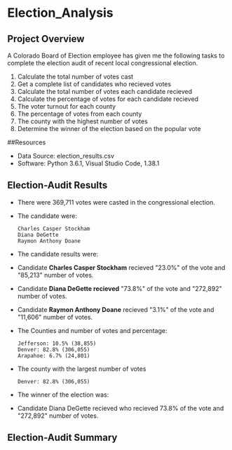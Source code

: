 # Election_Analysis

## Project Overview

A Colorado Board of Election employee has given me the following tasks to complete the election audit of recent local congressional election.

  1. Calculate the total number of votes cast
  2. Get a complete list of candidates who recieved votes
  3. Calculate the total number of votes each candidate recieved 
  3. Calculate the percentage of votes for each candidate recieved
  4. The voter turnout for each county 
  5. The percentage of votes from each county 
  6. The county with the highest number of votes
  7. Determine the winner of the election based on the popular vote

##Resources
- Data Source: election_results.csv
- Software: Python 3.6.1, Visual Studio Code, 1.38.1

## Election-Audit Results

- There were 369,711 votes were casted in the congressional election.

- The candidate were:	
    ```
    Charles Casper Stockham
    Diana DeGette
    Raymon Anthony Doane
    ```
- The candidate results were:
- Candidate **Charles Casper Stockham** recieved "23.0%" of the vote and "85,213" number of votes. 

- Candidate **Diana DeGette recieved** "73.8%" of the vote and "272,892" number of votes. 

- Candidate **Raymon Anthony Doane** recieved "3.1%" of the vote and "11,606" number of votes.


- The Counties and number of votes and percentage:

    ```
    Jefferson: 10.5% (38,855) 
    Denver: 82.8% (306,055) 
    Arapahoe: 6.7% (24,801) 
    ```

- The county with the largest number of votes
    ```
    Denver: 82.8% (306,055)  
    ```

- The winner of the election was:

- Candidate Diana DeGette recieved who recieved 73.8% of the vote and "272,892" number of votes.


## Election-Audit Summary
